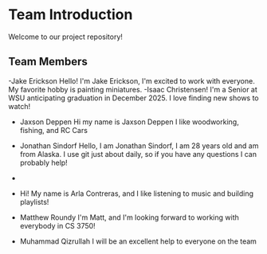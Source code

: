 # Team Introduction

Welcome to our project repository!

## Team Members

-Jake Erickson
Hello! I'm Jake Erickson, I'm excited to work with everyone. My favorite hobby is painting miniatures.
-Isaac Christensen!
I'm a Senior at WSU anticipating graduation in December 2025. I love finding new shows to watch!
- Jaxson Deppen 
Hi my name is Jaxson Deppen I like woodworking, fishing, and RC Cars
- Jonathan Sindorf
  Hello, I am Jonathan Sindorf, I am 28 years old and am from Alaska. I use git just about daily, so if you have any questions I can probably help!
-
- Hi! My name is Arla Contreras, and I like listening to music and building playlists!
- Matthew Roundy
I'm Matt, and I'm looking forward to working with everybody in CS 3750!


- Muhammad Qizrullah
I will be an excellent help to everyone on the team

